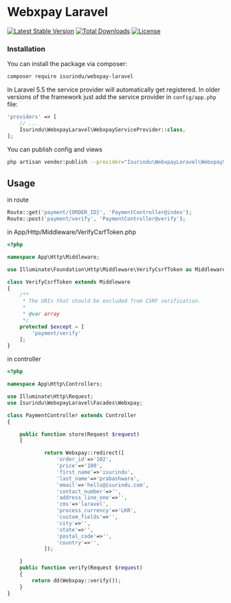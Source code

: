 # Webxpay Laravel

[![Latest Stable Version](https://poser.pugx.org/isurindu/webxpay-laravel/v/stable)](https://packagist.org/packages/isurindu/webxpay-laravel)
[![Total Downloads](https://poser.pugx.org/isurindu/webxpay-laravel/downloads)](https://packagist.org/packages/isurindu/webxpay-laravel)
[![License](https://poser.pugx.org/isurindu/webxpay-laravel/license)](https://packagist.org/packages/isurindu/webxpay-laravel)

### Installation

You can install the package via composer:

```bash
composer require isurindu/webxpay-laravel
```

In Laravel 5.5 the service provider will automatically get registered. In older versions of the framework just add the service provider in `config/app.php` file:

```php
'providers' => [
    // ...
    Isurindu\WebxpayLaravel\WebxpayServiceProvider::class,
];
```

You can publish config and views

```bash
php artisan vendor:publish --provider="Isurindu\WebxpayLaravel\WebxpayServiceProvider"
```

## Usage

in route

```php
Route::get('payment/{ORDER_ID}', 'PaymentController@index');
Route::post('payment/verify', 'PaymentController@verify');
```

in App/Http/Middleware/VerifyCsrfToken.php

```php
<?php

namespace App\Http\Middleware;

use Illuminate\Foundation\Http\Middleware\VerifyCsrfToken as Middleware;

class VerifyCsrfToken extends Middleware
{
    /**
     * The URIs that should be excluded from CSRF verification.
     *
     * @var array
     */
    protected $except = [
        'payment/verify'
    ];
}
```

in controller

```php
<?php

namespace App\Http\Controllers;

use Illuminate\Http\Request;
use Isurindu\WebxpayLaravel\Facades\Webxpay;

class PaymentController extends Controller
{

    public function store(Request $request)
    {

            return Webxpay::redirect([
                'order_id'=>'102',
                'price'=>'100',
                'first_name'=>'isurindu',
                'last_name'=>'prabashwara',
                'email'=>'hello@isurindu.com',
                'contact_number'=>'',
                'address_line_one'=>'',
                'cms'=>'laravel',
                'process_currency'=>'LKR',
                'custom_fields'=>'',
                'city'=>'',
                'state'=>'',
                'postal_code'=>'',
                'country'=>'',
            ]);

    }
    public function verify(Request $request)
    {
        return dd(Webxpay::verify());
    }
}
```
